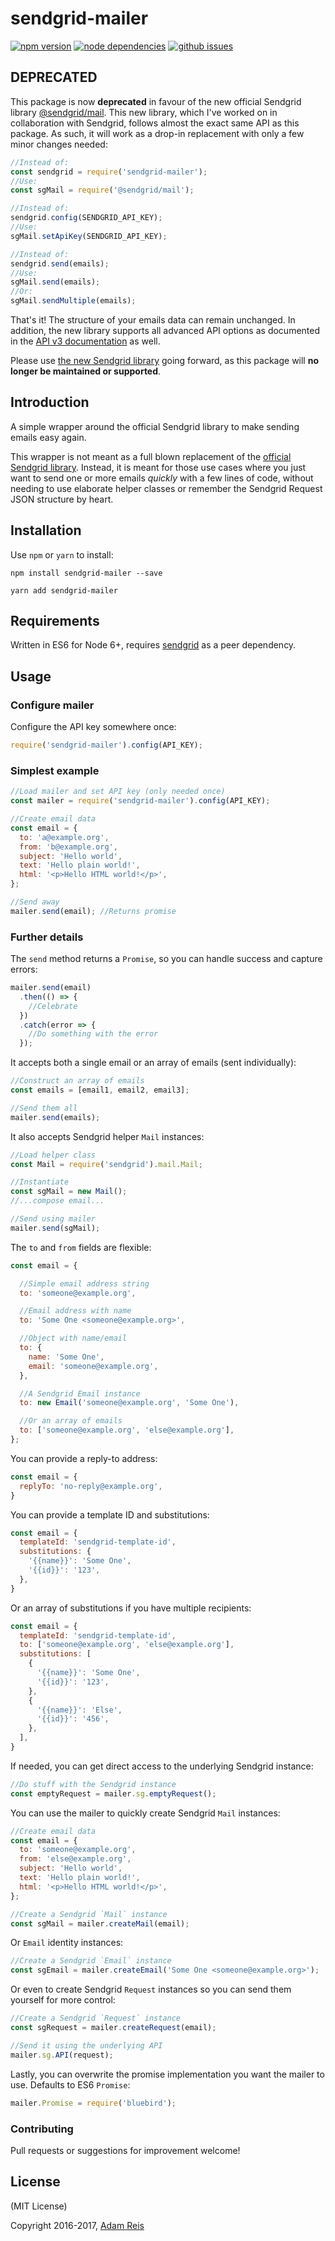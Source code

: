 # sendgrid-mailer

[![npm version](https://img.shields.io/npm/v/sendgrid-mailer.svg)](https://www.npmjs.com/package/sendgrid-mailer)
[![node dependencies](https://david-dm.org/adamreisnz/sendgrid-mailer.svg)](https://david-dm.org/adamreisnz/sendgrid-mailer)
[![github issues](https://img.shields.io/github/issues/adamreisnz/sendgrid-mailer.svg)](https://github.com/adamreisnz/sendgrid-mailer/issues)

## DEPRECATED
This package is now **deprecated** in favour of the new official Sendgrid library [@sendgrid/mail](https://www.npmjs.com/package/@sendgrid/mail). This new library, which I've worked on in collaboration with Sendgrid, follows almost the exact same API as this package. As such, it will work as a drop-in replacement with only a few minor changes needed:

```js
//Instead of:
const sendgrid = require('sendgrid-mailer');
//Use:
const sgMail = require('@sendgrid/mail');

//Instead of:
sendgrid.config(SENDGRID_API_KEY);
//Use:
sgMail.setApiKey(SENDGRID_API_KEY);

//Instead of:
sendgrid.send(emails);
//Use:
sgMail.send(emails);
//Or:
sgMail.sendMultiple(emails);
```

That's it! The structure of your emails data can remain unchanged. In addition, the new library supports all advanced API options as documented in the [API v3 documentation](https://sendgrid.com/docs/API_Reference/Web_API_v3/Mail/index.html) as well.

Please use [the new Sendgrid library](https://www.npmjs.com/package/@sendgrid/mail) going forward, as this package will **no longer be maintained or supported**.

## Introduction
A simple wrapper around the official Sendgrid library to make sending emails easy again.

This wrapper is not meant as a full blown replacement of the
[official Sendgrid library](https://www.npmjs.com/package/sendgrid). Instead,
it is meant for those use cases where you just want to send one or more emails *quickly*
with a few lines of code, without needing to use elaborate helper classes or remember the Sendgrid Request JSON structure by heart.

## Installation
Use `npm` or `yarn` to install:

```
npm install sendgrid-mailer --save
```

```
yarn add sendgrid-mailer
```

## Requirements
Written in ES6 for Node 6+, requires [sendgrid](https://www.npmjs.com/package/sendgrid) as a peer dependency.

## Usage

### Configure mailer

Configure the API key somewhere once:
```js
require('sendgrid-mailer').config(API_KEY);
```

### Simplest example
```js
//Load mailer and set API key (only needed once)
const mailer = require('sendgrid-mailer').config(API_KEY);

//Create email data
const email = {
  to: 'a@example.org',
  from: 'b@example.org',
  subject: 'Hello world',
  text: 'Hello plain world!',
  html: '<p>Hello HTML world!</p>',
};

//Send away
mailer.send(email); //Returns promise
```

### Further details

The `send` method returns a `Promise`, so you can handle success and capture errors:

```js
mailer.send(email)
  .then(() => {
    //Celebrate
  })
  .catch(error => {
    //Do something with the error
  });
```

It accepts both a single email or an array of emails (sent individually):

```js
//Construct an array of emails
const emails = [email1, email2, email3];

//Send them all
mailer.send(emails);
```

It also accepts Sendgrid helper `Mail` instances:

```js
//Load helper class
const Mail = require('sendgrid').mail.Mail;

//Instantiate
const sgMail = new Mail();
//...compose email...

//Send using mailer
mailer.send(sgMail);
```

The `to` and `from` fields are flexible:

```js
const email = {

  //Simple email address string
  to: 'someone@example.org',

  //Email address with name
  to: 'Some One <someone@example.org>',

  //Object with name/email
  to: {
    name: 'Some One',
    email: 'someone@example.org',
  },

  //A Sendgrid Email instance
  to: new Email('someone@example.org', 'Some One'),

  //Or an array of emails
  to: ['someone@example.org', 'else@example.org'],
};
```

You can provide a reply-to address:

```js
const email = {
  replyTo: 'no-reply@example.org',
}
```

You can provide a template ID and substitutions:

```js
const email = {
  templateId: 'sendgrid-template-id',
  substitutions: {
    '{{name}}': 'Some One',
    '{{id}}': '123',
  },
}
```

Or an array of substitutions if you have multiple recipients:

```js
const email = {
  templateId: 'sendgrid-template-id',
  to: ['someone@example.org', 'else@example.org'],
  substitutions: [
    {
      '{{name}}': 'Some One',
      '{{id}}': '123',
    },
    {
      '{{name}}': 'Else',
      '{{id}}': '456',
    },
  ],
}
```

If needed, you can get direct access to the underlying Sendgrid instance:

```js
//Do stuff with the Sendgrid instance
const emptyRequest = mailer.sg.emptyRequest();
```

You can use the mailer to quickly create Sendgrid `Mail` instances:

```js
//Create email data
const email = {
  to: 'someone@example.org',
  from: 'else@example.org',
  subject: 'Hello world',
  text: 'Hello plain world!',
  html: '<p>Hello HTML world!</p>',
};

//Create a Sendgrid `Mail` instance
const sgMail = mailer.createMail(email);
```

Or `Email` identity instances:

```js
//Create a Sendgrid `Email` instance
const sgEmail = mailer.createEmail('Some One <someone@example.org>');
```

Or even to create Sendgrid `Request` instances so you can send them yourself for more control:

```js
//Create a Sendgrid `Request` instance
const sgRequest = mailer.createRequest(email);

//Send it using the underlying API
mailer.sg.API(request);
```

Lastly, you can overwrite the promise implementation you want the mailer to use. Defaults to ES6 `Promise`:

```js
mailer.Promise = require('bluebird');
```

### Contributing
Pull requests or suggestions for improvement welcome!

## License
(MIT License)

Copyright 2016-2017, [Adam Reis](http://adam.reis.nz)
